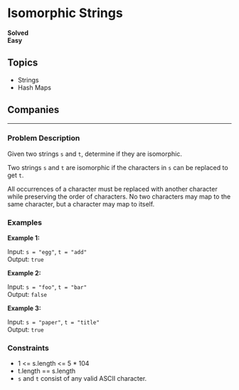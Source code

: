 # Isomorphic Strings

**Solved**  
**Easy**  

## Topics
- Strings
- Hash Maps

## Companies

---

### Problem Description

Given two strings `s` and `t`, determine if they are isomorphic.

Two strings `s` and `t` are isomorphic if the characters in `s` can be replaced to get `t`.

All occurrences of a character must be replaced with another character while preserving the order of characters. No two characters may map to the same character, but a character may map to itself.

### Examples

**Example 1:**

Input: `s = "egg"`, `t = "add"`  
Output: `true`

**Example 2:**

Input: `s = "foo"`, `t = "bar"`  
Output: `false`

**Example 3:**

Input: `s = "paper"`, `t = "title"`  
Output: `true`

### Constraints

- 1 <= s.length <= 5 * 104
- t.length == s.length
- `s` and `t` consist of any valid ASCII character.
